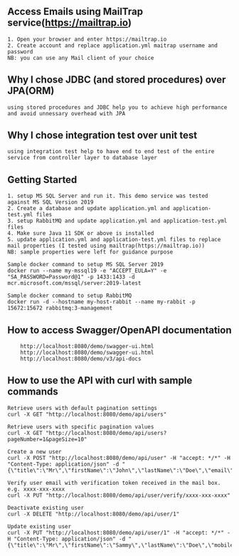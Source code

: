 ##  Access Emails using MailTrap service(https://mailtrap.io) 
    1. Open your browser and enter https://mailtrap.io
    2. Create account and replace application.yml maitrap username and password
    NB: you can use any Mail client of your choice

## Why I chose JDBC (and stored procedures) over JPA(ORM)
    using stored procedures and JDBC help you to achieve high performance and avoid unnessary overhead with JPA

## Why I chose integration test over unit test
    using integration test help to have end to end test of the entire service from controller layer to database layer

## Getting Started 
    1. setup MS SQL Server and run it. This demo service was tested against MS SQL Version 2019
    2. Create a database and update application.yml and application-test.yml files
    3. setup RabbitMQ and update application.yml and application-test.yml files 
    4. Make sure Java 11 SDK or above is installed
    5. update application.yml and application-test.yml files to replace mail properties (I tested using mailtrap(https://mailtrap.io))
    NB: sample properties were left for guidance purpose

    Sample docker command to setup MS SQL Server 2019
    docker run --name my-mssql19 -e "ACCEPT_EULA=Y" -e "SA_PASSWORD=Password@1" -p 1433:1433 -d mcr.microsoft.com/mssql/server:2019-latest

    Sample docker command to setup RabbitMQ
    docker run -d --hostname my-host-rabbit --name my-rabbit -p 15672:15672 rabbitmq:3-management

## How to access Swagger/OpenAPI documentation
        http://localhost:8080/demo/swagger-ui.html
        http://localhost:8080/demo/swagger-ui.html
        http://localhost:8080/demo/v3/api-docs

## How to use the API with curl with sample commands
    Retrieve users with default pagination settings
    curl -X GET "http://localhost:8080/demo/api/users"
    
    Retrieve users with specific pagination values
    curl -X GET "http://localhost:8080/demo/api/users?pageNumber=1&pageSize=10"
    
    Create a new user
    curl -X POST "http://localhost:8080/demo/api/user" -H "accept: */*" -H "Content-Type: application/json" -d "{\"title\":\"Mr\",\"firstName\":\"John\",\"lastName\":\"Doe\",\"email\":\"john.doe@yahoo.com\",\"mobile\":\"+2347087760744\",\"password\":\"string\",\"role\":\"USER\"}"
    
    Verify user email with verification token received in the mail box. e.g. xxxx-xxx-xxxx
    curl -X PUT "http://localhost:8080/demo/api/user/verify/xxxx-xxx-xxxx"
    
    Deactivate existing user
    curl -X DELETE "http://localhost:8080/demo/api/user/1" 

    Update existing user
    curl -X PUT "http://localhost:8080/demo/api/user/1" -H "accept: */*" -H "Content-Type: application/json" -d "{\"title\":\"Mr\",\"firstName\":\"Sammy\",\"lastName\":\"Doe\",\"mobile\":\"+2347089760744\",\"role\":\"USER\"}"